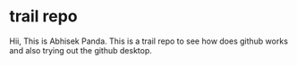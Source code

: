 # trail repo

Hii, This is Abhisek Panda. This is a trail repo to see how does github works and also trying out the github desktop. 